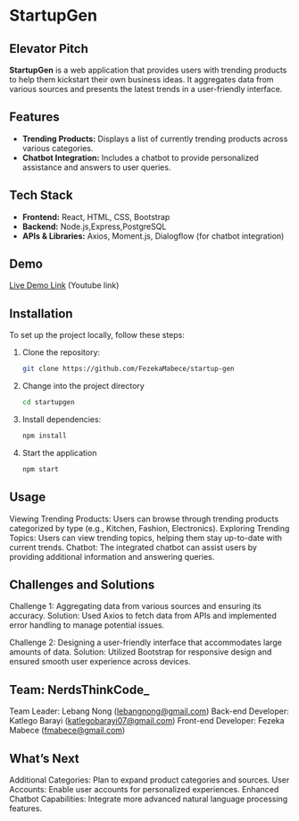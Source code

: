 # StartupGen

## Elevator Pitch
**StartupGen** is a web application that provides users with trending products to help them kickstart their own business ideas. It aggregates data from various sources and presents the latest trends in a user-friendly interface.

## Features
- **Trending Products:** Displays a list of currently trending products across various categories.
- **Chatbot Integration:** Includes a chatbot to provide personalized assistance and answers to user queries.

## Tech Stack
- **Frontend:** React, HTML, CSS, Bootstrap
- **Backend:** Node.js,Express,PostgreSQL
- **APIs & Libraries:** Axios, Moment.js, Dialogflow (for chatbot integration)

## Demo
[Live Demo Link](https://example.com) (Youtube link)

## Installation

To set up the project locally, follow these steps:

1. Clone the repository:
   ```sh
   git clone https://github.com/FezekaMabece/startup-gen

2. Change into the project directory
   ```sh
   cd startupgen

3. Install dependencies:
   ```sh
   npm install

4. Start the application
   ```sh
   npm start


## Usage
Viewing Trending Products: Users can browse through trending products categorized by type (e.g., Kitchen, Fashion, Electronics).
Exploring Trending Topics: Users can view trending topics, helping them stay up-to-date with current trends.
Chatbot: The integrated chatbot can assist users by providing additional information and answering queries.

## Challenges and Solutions
Challenge 1: Aggregating data from various sources and ensuring its accuracy.
Solution: Used Axios to fetch data from APIs and implemented error handling to manage potential issues.

Challenge 2: Designing a user-friendly interface that accommodates large amounts of data.
Solution: Utilized Bootstrap for responsive design and ensured smooth user experience across devices.

## Team: NerdsThinkCode_
Team Leader: Lebang Nong (lebangnong@gmail.com)
Back-end Developer: Katlego Barayi (katlegobarayi07@gmail.com)
Front-end Developer: Fezeka Mabece (fmabece@gmail.com)

## What’s Next
Additional Categories: Plan to expand product categories and sources.
User Accounts: Enable user accounts for personalized experiences.
Enhanced Chatbot Capabilities: Integrate more advanced natural language processing features.